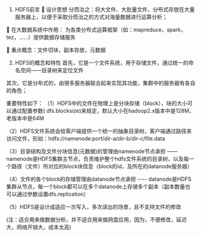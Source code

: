 1. HDFS前言
	设计思想
分而治之：将大文件、大批量文件，分布式存放在大量服务器上，以便于采取分而治之的方式对海量数据进行运算分析；

	在大数据系统中作用：
为各类分布式运算框架（如：mapreduce，spark，tez，……）提供数据存储服务

	重点概念：文件切块，副本存放，元数据

2. HDFS的概念和特性
首先，它是一个文件系统，用于存储文件，通过统一的命名空间——目录树来定位文件

其次，它是分布式的，由很多服务器联合起来实现其功能，集群中的服务器有各自的角色；

重要特性如下：
（1）HDFS中的文件在物理上是分块存储（block），块的大小可以通过配置参数( dfs.blocksize)来规定，默认大小在hadoop2.x版本中是128M，老版本中是64M

（2）HDFS文件系统会给客户端提供一个统一的抽象目录树，客户端通过路径来访问文件，形如：hdfs://namenode:port/dir-a/dir-b/dir-c/file.data

（3）目录结构及文件分块信息(元数据)的管理由namenode节点承担
——namenode是HDFS集群主节点，负责维护整个hdfs文件系统的目录树，以及每一个路径（文件）所对应的block块信息（block的id，及所在的datanode服务器）


（4）文件的各个block的存储管理由datanode节点承担
---- datanode是HDFS集群从节点，每一个block都可以在多个datanode上存储多个副本（副本数量也可以通过参数设置dfs.replication）

（5）HDFS是设计成适应一次写入，多次读出的场景，且不支持文件的修改

(注：适合用来做数据分析，并不适合用来做网盘应用，因为，不便修改，延迟大，网络开销大，成本太高)
